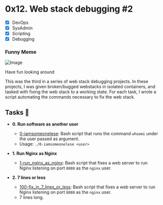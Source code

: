 # 0x12. Web stack debugging #2
- [x] DevOps
- [x] SysAdmin
- [x] Scripting
- [x] Debugging

### Funny Meme
![Image](https://s3.amazonaws.com/intranet-projects-files/holbertonschool-sysadmin_devops/287/99littlebugsinthecode-holberton.jpg)

Have fun looking around

This was the third in a series of web stack debugging projects. In these
projects, I was given broken/bugged webstacks in isolated containers,
and tasked with fixing the web stack to a working state. For each
task, I wrote a script automating the commands necessary to fix the
web stack.

## Tasks :dolphin:

* **0. Run software as another user**
  * [0-iamsomeonelese](./0-iamsomeonelese): Bash script that runs the command
  `whoami` under the user passed as argument.
  * Usage: `./0-iamsomeonelese <user>`

* **1. Run Nginx as Nginx**
  * [1-run_nginx_as_nginx](./1-run_nginx_as_nginx): Bash script that fixes a
  web server to run Nginx listening on port `8080` as the `nginx` user.

* **2. 7 lines or less**
  * [100-fix_in_7_lines_or_less](./100-fix_in_7_lines_or_less): Bash script
  that fixes a web server to run Nginx listening on port `8080` as the `nginx`
  user.
  * 7 lines long.
